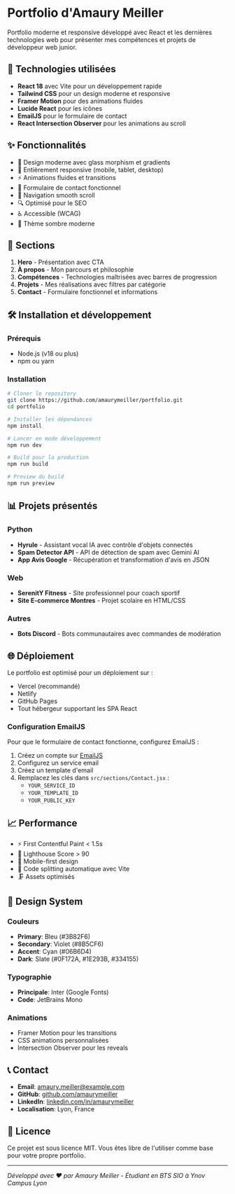 # Portfolio d'Amaury Meiller

Portfolio moderne et responsive développé avec React et les dernières technologies web pour présenter mes compétences et projets de développeur web junior.

## 🚀 Technologies utilisées

- **React 18** avec Vite pour un développement rapide
- **Tailwind CSS** pour un design moderne et responsive
- **Framer Motion** pour des animations fluides
- **Lucide React** pour les icônes
- **EmailJS** pour le formulaire de contact
- **React Intersection Observer** pour les animations au scroll

## ✨ Fonctionnalités

- 🎨 Design moderne avec glass morphism et gradients
- 📱 Entièrement responsive (mobile, tablet, desktop)
- ⚡ Animations fluides et transitions
- 📧 Formulaire de contact fonctionnel
- 🎯 Navigation smooth scroll
- 🔍 Optimisé pour le SEO
- ♿ Accessible (WCAG)
- 🌙 Thème sombre moderne

## 📱 Sections

1. **Hero** - Présentation avec CTA
2. **À propos** - Mon parcours et philosophie
3. **Compétences** - Technologies maîtrisées avec barres de progression
4. **Projets** - Mes réalisations avec filtres par catégorie
5. **Contact** - Formulaire fonctionnel et informations

## 🛠️ Installation et développement

### Prérequis
- Node.js (v18 ou plus)
- npm ou yarn

### Installation
```bash
# Cloner le repository
git clone https://github.com/amaurymeiller/portfolio.git
cd portfolio

# Installer les dépendances
npm install

# Lancer en mode développement
npm run dev

# Build pour la production
npm run build

# Preview du build
npm run preview
```

## 📊 Projets présentés

### Python
- **Hyrule** - Assistant vocal IA avec contrôle d'objets connectés
- **Spam Detector API** - API de détection de spam avec Gemini AI
- **App Avis Google** - Récupération et transformation d'avis en JSON

### Web
- **SerenitY Fitness** - Site professionnel pour coach sportif
- **Site E-commerce Montres** - Projet scolaire en HTML/CSS

### Autres
- **Bots Discord** - Bots communautaires avec commandes de modération

## 🌐 Déploiement

Le portfolio est optimisé pour un déploiement sur :
- Vercel (recommandé)
- Netlify
- GitHub Pages
- Tout hébergeur supportant les SPA React

### Configuration EmailJS
Pour que le formulaire de contact fonctionne, configurez EmailJS :

1. Créez un compte sur [EmailJS](https://emailjs.com)
2. Configurez un service email
3. Créez un template d'email
4. Remplacez les clés dans `src/sections/Contact.jsx` :
   - `YOUR_SERVICE_ID`
   - `YOUR_TEMPLATE_ID`
   - `YOUR_PUBLIC_KEY`

## 📈 Performance

- ⚡ First Contentful Paint < 1.5s
- 🎯 Lighthouse Score > 90
- 📱 Mobile-first design
- 🔧 Code splitting automatique avec Vite
- 🗜️ Assets optimisés

## 🎨 Design System

### Couleurs
- **Primary**: Bleu (#3B82F6)
- **Secondary**: Violet (#8B5CF6)
- **Accent**: Cyan (#06B6D4)
- **Dark**: Slate (#0F172A, #1E293B, #334155)

### Typographie
- **Principale**: Inter (Google Fonts)
- **Code**: JetBrains Mono

### Animations
- Framer Motion pour les transitions
- CSS animations personnalisées
- Intersection Observer pour les reveals

## 📞 Contact

- **Email**: amaury.meiller@example.com
- **GitHub**: [github.com/amaurymeiller](https://github.com/amaurymeiller)
- **LinkedIn**: [linkedin.com/in/amaurymeiller](https://linkedin.com/in/amaurymeiller)
- **Localisation**: Lyon, France

## 📄 Licence

Ce projet est sous licence MIT. Vous êtes libre de l'utiliser comme base pour votre propre portfolio.

---

*Développé avec ❤️ par Amaury Meiller - Étudiant en BTS SIO à Ynov Campus Lyon*